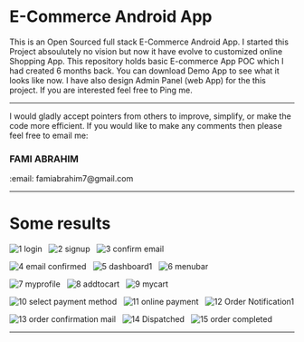 # <b>E-Commerce Android App</b>

This is an Open Sourced full stack E-Commerce Android App. I started this Project absoulutely no vision but now it have evolve to customized online Shopping App.
This repository holds basic E-commerce App POC which I had created 6 months back. You can download Demo App to see what it looks like now. I have also design Admin Panel (web App) 
for the this project. If you are interested feel free to Ping me.

<hr>
I would gladly accept pointers from others to improve, simplify, or make the code more efficient. If you would like to make any comments then please feel free to email me:

<h3><b>FAMI ABRAHIM</b></h3>
:email: famiabrahim7@gmail.com
<hr>

# Some results
![1  login](https://user-images.githubusercontent.com/80276013/120007266-593e1400-bff7-11eb-9afc-a93f8da29290.png)&nbsp;&nbsp;&nbsp;![2  signup](https://user-images.githubusercontent.com/80276013/120007331-6bb84d80-bff7-11eb-8004-2a517bb13e05.png)&nbsp;&nbsp;&nbsp;![3  confirm email](https://user-images.githubusercontent.com/80276013/120007483-95717480-bff7-11eb-9116-d7dff440cfe9.png)&nbsp;&nbsp;&nbsp;

![4  email confirmed](https://user-images.githubusercontent.com/80276013/120007545-a6ba8100-bff7-11eb-8ffe-325eda18cd84.png)&nbsp;&nbsp;&nbsp;![5  dashboard1](https://user-images.githubusercontent.com/80276013/120008686-d4ec9080-bff8-11eb-9f66-91a2e0d1bfda.png)&nbsp;&nbsp;&nbsp;![6  menubar](https://user-images.githubusercontent.com/80276013/120008712-db7b0800-bff8-11eb-8edd-5f6fd539e9e8.png)&nbsp;&nbsp;&nbsp;

![7  myprofile](https://user-images.githubusercontent.com/80276013/120008733-e0d85280-bff8-11eb-9a26-14634ef0966c.png)&nbsp;&nbsp;&nbsp;![8  addtocart](https://user-images.githubusercontent.com/80276013/120008872-06fdf280-bff9-11eb-9a6e-68e9eb77060f.png)&nbsp;&nbsp;&nbsp;![9  mycart](https://user-images.githubusercontent.com/80276013/120009002-285ede80-bff9-11eb-9364-9152d193bf68.png)&nbsp;&nbsp;&nbsp;

![10  select payment method](https://user-images.githubusercontent.com/80276013/120009011-2c8afc00-bff9-11eb-93c6-e02b80e035aa.png)&nbsp;&nbsp;&nbsp;![11  online payment](https://user-images.githubusercontent.com/80276013/120009036-33197380-bff9-11eb-907f-22b6541eddb3.png)&nbsp;&nbsp;&nbsp;![12  Order Notification1](https://user-images.githubusercontent.com/80276013/120009063-39a7eb00-bff9-11eb-848f-8405d29b815d.png)

![13  order confirmation mail](https://user-images.githubusercontent.com/80276013/120009226-5c3a0400-bff9-11eb-94f0-67e7e3faa978.png)&nbsp;&nbsp;&nbsp;![14  Dispatched](https://user-images.githubusercontent.com/80276013/120009225-5c3a0400-bff9-11eb-9be9-c05a9634806a.png)&nbsp;&nbsp;&nbsp;![15  order completed](https://user-images.githubusercontent.com/80276013/120009227-5c3a0400-bff9-11eb-824b-9301cb9f8a37.png)

<hr>






  


